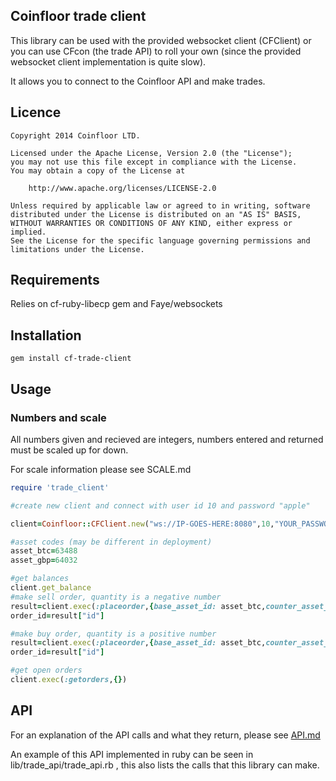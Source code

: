 ## Coinfloor trade client

This library can be used with the provided websocket client (CFClient) or you can use CFcon (the trade API) to roll your own (since the provided websocket client implementation is quite slow).

It allows you to connect to the Coinfloor API and make trades.

## Licence
```
Copyright 2014 Coinfloor LTD.

Licensed under the Apache License, Version 2.0 (the "License");
you may not use this file except in compliance with the License.
You may obtain a copy of the License at

    http://www.apache.org/licenses/LICENSE-2.0

Unless required by applicable law or agreed to in writing, software
distributed under the License is distributed on an "AS IS" BASIS,
WITHOUT WARRANTIES OR CONDITIONS OF ANY KIND, either express or implied.
See the License for the specific language governing permissions and
limitations under the License.
```

## Requirements
Relies on cf-ruby-libecp gem and Faye/websockets

## Installation

```
gem install cf-trade-client
```

## Usage

### Numbers and scale

All numbers given and recieved are integers, numbers entered and returned must be scaled up for down.

For scale information please see SCALE.md

```ruby
require 'trade_client'

#create new client and connect with user id 10 and password "apple"

client=Coinfloor::CFClient.new("ws://IP-GOES-HERE:8080",10,"YOUR_PASSWORD","YOUR_API_KEY") 

#asset codes (may be different in deployment)
asset_btc=63488
asset_gbp=64032

#get balances
client.get_balance
#make sell order, quantity is a negative number
result=client.exec(:placeorder,{base_asset_id: asset_btc,counter_asset_id: asset_gbp, quantity: -100000000, price: 1000 })
order_id=result["id"]

#make buy order, quantity is a positive number
result=client.exec(:placeorder,{base_asset_id: asset_btc,counter_asset_id: asset_gbp, quantity: 100000000, price: 100 })
order_id=result["id"]

#get open orders
client.exec(:getorders,{})
```

## API

For an explanation of the API calls and what they return, please see [API.md](API.md)

An example of this API implemented in ruby can be seen in lib/trade_api/trade_api.rb , this also lists the calls that this library can make.


